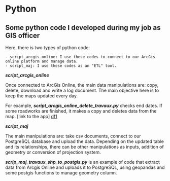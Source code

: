 # Python
## Some python code I developed during my job as GIS officer

Here, there is two types of python code:
```
- script_arcgis_online: I use these codes to connect to our ArcGis online platform and manage data.
- script_maj: I use these codes as an "ETL" tool. 
```
**_script_arcgis_online_**

Once connected to ArcGis Online, the main data manipulations are: copy, delete, download and write a log document. The main objective here is to keep the maps updated every day.

For example, **_script_arcgis_online_delete_travaux.py_** checks end dates. If some roadworks are finished, it makes a copy and deletes data from the map. [link to the app] [df1]

**_script_maj_**

The main manipulations are: take csv documents, connect to our PostgreSQL database and upload the data. Depending on the updated table and its relationships, there can be other manipulations as inputs, addition of geometry or conversion of projection system.

**_scrip_maj_travaux_shp_to_postgis.py_** is an example of code that extract data from Arcgis Online and uploads it to PostgreSQL, using geopandas and some postgis functions to manage geometry column.

[df1]: <https://neuilly.maps.arcgis.com/apps/webappviewer/index.html?id=68e96398518c4cab95146fe78a5b05d9>
